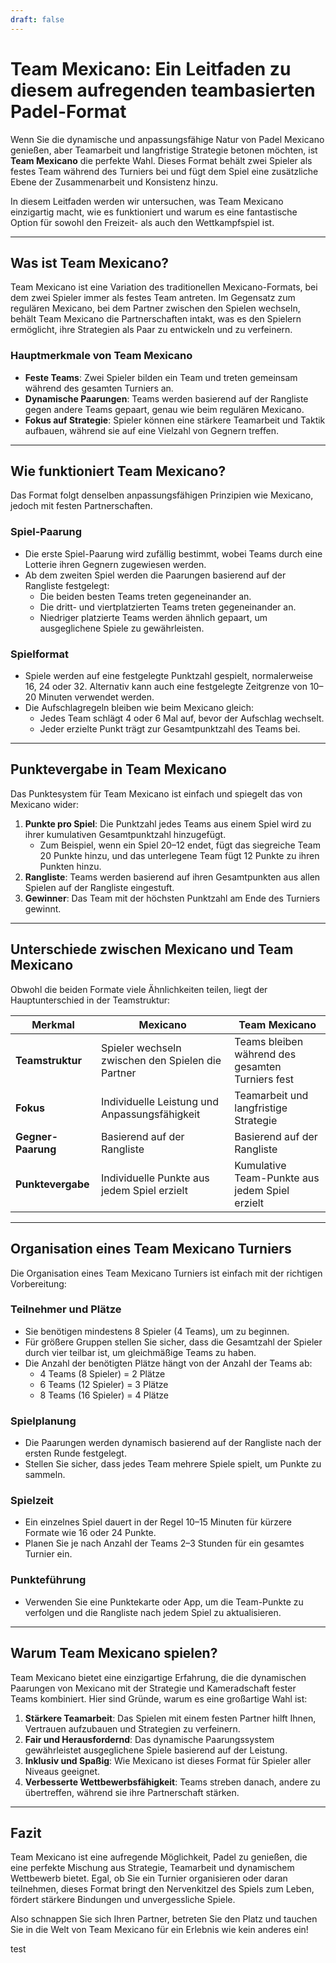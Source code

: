 ```yaml
---
draft: false
---
```

# Team Mexicano: Ein Leitfaden zu diesem aufregenden teambasierten Padel-Format

Wenn Sie die dynamische und anpassungsfähige Natur von Padel Mexicano genießen, aber Teamarbeit und langfristige Strategie betonen möchten, ist **Team Mexicano** die perfekte Wahl. Dieses Format behält zwei Spieler als festes Team während des Turniers bei und fügt dem Spiel eine zusätzliche Ebene der Zusammenarbeit und Konsistenz hinzu.

In diesem Leitfaden werden wir untersuchen, was Team Mexicano einzigartig macht, wie es funktioniert und warum es eine fantastische Option für sowohl den Freizeit- als auch den Wettkampfspiel ist.

---

## **Was ist Team Mexicano?**

Team Mexicano ist eine Variation des traditionellen Mexicano-Formats, bei dem zwei Spieler immer als festes Team antreten. Im Gegensatz zum regulären Mexicano, bei dem Partner zwischen den Spielen wechseln, behält Team Mexicano die Partnerschaften intakt, was es den Spielern ermöglicht, ihre Strategien als Paar zu entwickeln und zu verfeinern.

### **Hauptmerkmale von Team Mexicano**
- **Feste Teams**: Zwei Spieler bilden ein Team und treten gemeinsam während des gesamten Turniers an.
- **Dynamische Paarungen**: Teams werden basierend auf der Rangliste gegen andere Teams gepaart, genau wie beim regulären Mexicano.
- **Fokus auf Strategie**: Spieler können eine stärkere Teamarbeit und Taktik aufbauen, während sie auf eine Vielzahl von Gegnern treffen.

---

## **Wie funktioniert Team Mexicano?**

Das Format folgt denselben anpassungsfähigen Prinzipien wie Mexicano, jedoch mit festen Partnerschaften.

### **Spiel-Paarung**
- Die erste Spiel-Paarung wird zufällig bestimmt, wobei Teams durch eine Lotterie ihren Gegnern zugewiesen werden.
- Ab dem zweiten Spiel werden die Paarungen basierend auf der Rangliste festgelegt:
  - Die beiden besten Teams treten gegeneinander an.
  - Die dritt- und viertplatzierten Teams treten gegeneinander an.
  - Niedriger platzierte Teams werden ähnlich gepaart, um ausgeglichene Spiele zu gewährleisten.

### **Spielformat**
- Spiele werden auf eine festgelegte Punktzahl gespielt, normalerweise 16, 24 oder 32. Alternativ kann auch eine festgelegte Zeitgrenze von 10–20 Minuten verwendet werden.
- Die Aufschlagregeln bleiben wie beim Mexicano gleich:
  - Jedes Team schlägt 4 oder 6 Mal auf, bevor der Aufschlag wechselt.
  - Jeder erzielte Punkt trägt zur Gesamtpunktzahl des Teams bei.

---

## **Punktevergabe in Team Mexicano**

Das Punktesystem für Team Mexicano ist einfach und spiegelt das von Mexicano wider:

1. **Punkte pro Spiel**: Die Punktzahl jedes Teams aus einem Spiel wird zu ihrer kumulativen Gesamtpunktzahl hinzugefügt.
   - Zum Beispiel, wenn ein Spiel 20–12 endet, fügt das siegreiche Team 20 Punkte hinzu, und das unterlegene Team fügt 12 Punkte zu ihren Punkten hinzu.
2. **Rangliste**: Teams werden basierend auf ihren Gesamtpunkten aus allen Spielen auf der Rangliste eingestuft.
3. **Gewinner**: Das Team mit der höchsten Punktzahl am Ende des Turniers gewinnt.

---

## **Unterschiede zwischen Mexicano und Team Mexicano**

Obwohl die beiden Formate viele Ähnlichkeiten teilen, liegt der Hauptunterschied in der Teamstruktur:

| **Merkmal**            | **Mexicano**                                     | **Team Mexicano**                                  |
|-------------------------|-------------------------------------------------|---------------------------------------------------|
| **Teamstruktur**        | Spieler wechseln zwischen den Spielen die Partner | Teams bleiben während des gesamten Turniers fest   |
| **Fokus**               | Individuelle Leistung und Anpassungsfähigkeit   | Teamarbeit und langfristige Strategie              |
| **Gegner-Paarung**      | Basierend auf der Rangliste                      | Basierend auf der Rangliste                        |
| **Punktevergabe**       | Individuelle Punkte aus jedem Spiel erzielt      | Kumulative Team-Punkte aus jedem Spiel erzielt     |

---

## **Organisation eines Team Mexicano Turniers**

Die Organisation eines Team Mexicano Turniers ist einfach mit der richtigen Vorbereitung:

### **Teilnehmer und Plätze**
- Sie benötigen mindestens 8 Spieler (4 Teams), um zu beginnen.
- Für größere Gruppen stellen Sie sicher, dass die Gesamtzahl der Spieler durch vier teilbar ist, um gleichmäßige Teams zu haben.
- Die Anzahl der benötigten Plätze hängt von der Anzahl der Teams ab:
  - 4 Teams (8 Spieler) = 2 Plätze
  - 6 Teams (12 Spieler) = 3 Plätze
  - 8 Teams (16 Spieler) = 4 Plätze

### **Spielplanung**
- Die Paarungen werden dynamisch basierend auf der Rangliste nach der ersten Runde festgelegt.
- Stellen Sie sicher, dass jedes Team mehrere Spiele spielt, um Punkte zu sammeln.

### **Spielzeit**
- Ein einzelnes Spiel dauert in der Regel 10–15 Minuten für kürzere Formate wie 16 oder 24 Punkte.
- Planen Sie je nach Anzahl der Teams 2–3 Stunden für ein gesamtes Turnier ein.

### **Punkteführung**
- Verwenden Sie eine Punktekarte oder App, um die Team-Punkte zu verfolgen und die Rangliste nach jedem Spiel zu aktualisieren.

---

## **Warum Team Mexicano spielen?**

Team Mexicano bietet eine einzigartige Erfahrung, die die dynamischen Paarungen von Mexicano mit der Strategie und Kameradschaft fester Teams kombiniert. Hier sind Gründe, warum es eine großartige Wahl ist:

1. **Stärkere Teamarbeit**: Das Spielen mit einem festen Partner hilft Ihnen, Vertrauen aufzubauen und Strategien zu verfeinern.
2. **Fair und Herausfordernd**: Das dynamische Paarungssystem gewährleistet ausgeglichene Spiele basierend auf der Leistung.
3. **Inklusiv und Spaßig**: Wie Mexicano ist dieses Format für Spieler aller Niveaus geeignet.
4. **Verbesserte Wettbewerbsfähigkeit**: Teams streben danach, andere zu übertreffen, während sie ihre Partnerschaft stärken.

---

## **Fazit**

Team Mexicano ist eine aufregende Möglichkeit, Padel zu genießen, die eine perfekte Mischung aus Strategie, Teamarbeit und dynamischem Wettbewerb bietet. Egal, ob Sie ein Turnier organisieren oder daran teilnehmen, dieses Format bringt den Nervenkitzel des Spiels zum Leben, fördert stärkere Bindungen und unvergessliche Spiele.

Also schnappen Sie sich Ihren Partner, betreten Sie den Platz und tauchen Sie in die Welt von Team Mexicano für ein Erlebnis wie kein anderes ein!

test